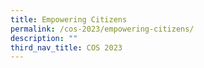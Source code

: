 ```yaml
---
title: Empowering Citizens
permalink: /cos-2023/empowering-citizens/
description: ""
third_nav_title: COS 2023
---
```

